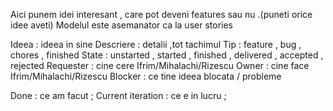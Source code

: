  Aici punem idei interesant , care pot deveni features sau nu .(puneti orice idee aveti)
 Modelul este asemanator ca la user stories
 
  Ideea : ideea in sine
  Descriere : detalii ,tot tachimul
  Tip : feature , bug , chores , finished 
  State : unstarted , started , finished , delivered , accepted , rejected 
  Requester : cine cere Ifrim/Mihalachi/Rizescu 
  Owner : cine face Ifrim/Mihalachi/Rizescu 
  Blocker : ce tine ideea blocata / probleme
  
  
  
  Done : ce am facut ;
  Current iteration : ce e in lucru ;
  
 
